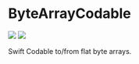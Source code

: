 # ByteArrayCodable

[![](https://img.shields.io/endpoint?url=https%3A%2F%2Fswiftpackageindex.com%2Fapi%2Fpackages%2Fkennethlaskoski%2FByteArrayCodable%2Fbadge%3Ftype%3Dswift-versions)](https://swiftpackageindex.com/kennethlaskoski/ByteArrayCodable)
[![](https://img.shields.io/endpoint?url=https%3A%2F%2Fswiftpackageindex.com%2Fapi%2Fpackages%2Fkennethlaskoski%2FByteArrayCodable%2Fbadge%3Ftype%3Dplatforms)](https://swiftpackageindex.com/kennethlaskoski/ByteArrayCodable)

Swift Codable to/from flat byte arrays.
